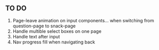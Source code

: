 ## TO DO
01. Page-leave animation on input components... when switching from question-page to snack-page
02. Handle multible select boxes on one page
03. Handle text after input
04. Nav progress fill when navigating back